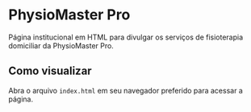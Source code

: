 # PhysioMaster Pro

Página institucional em HTML para divulgar os serviços de fisioterapia domiciliar da PhysioMaster Pro.

## Como visualizar

Abra o arquivo `index.html` em seu navegador preferido para acessar a página.
